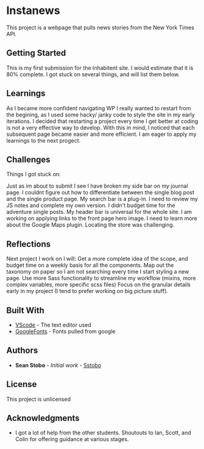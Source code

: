 # Instanews

This project is a webpage that pulls news stories from the New York Times API.

## Getting Started

This is my first submission for the Inhabitent site. I would estimate that it is 80% complete. I got stuck on several things, and will list them below.

## Learnings

As I became more confident navigating WP I really wanted to restart from the begining, as I used some hacky/ janky code to style the site in my early iterations. I decided that restarting a project every time I get better at coding is not a very effective way to develop. With this in mind, I noticed that each subsequent page became easier and more efficient. I am eager to apply my learnings to the next progect. 

## Challenges

Things I got stuck on:

Just as im about to submit I see I have broken my side bar on my journal page. 
I couldnt figure out how to differentiate between the single blog post and the single product page.
My search bar is a plug-in. I need to review my JS notes and complete my own version.
I didn't budget time for the adventure single posts. 
My header bar is universal for the whole site. I am working on applying links to the front page hero image.
I need to learn more about the Google Maps plugin. Locating the store was challenging.

## Reflections

Next project I work on I will:
Get a more complete idea of the scope, and budget time on a weekly basis for all the components.
Map out the taxonomy on paper so I am not searching every time I start styling a new page.
Use more Sass functionality to streamline my workflow (mixins, more complex variables, more specific scss files)
Focus on the granular details early in my project (I tend to prefer working on big picture stuff).

## Built With

* [VScode](http://www.vscode.com) - The text editor used
* [GoogleFonts](https://google.com/) - Fonts pulled from google


## Authors

* **Sean Stobo** - *Initial work* - [Sstobo](https://github.com/sstobo)

## License

This project is unlicensed

## Acknowledgments

* I got a lot of help from the other students. Shoutouts to Ian, Scott, and Colin for offering guidance at various stages.
